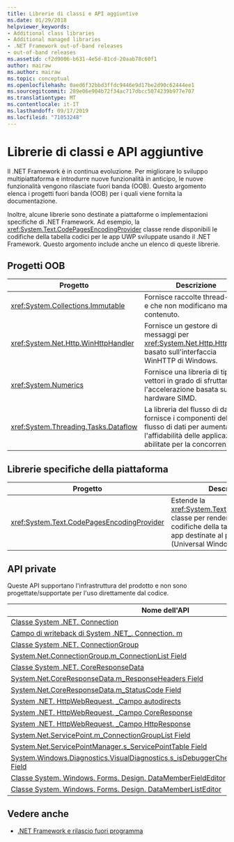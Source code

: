 ```yaml
---
title: Librerie di classi e API aggiuntive
ms.date: 01/29/2018
helpviewer_keywords:
- Additional class libraries
- Additional managed libraries
- .NET Framework out-of-band releases
- out-of-band releases
ms.assetid: cf2d9006-b631-4e5d-81cd-20aab78c60f1
author: mairaw
ms.author: mairaw
ms.topic: conceptual
ms.openlocfilehash: 0aed6f32bbd3ffdc9446e9d17be2d90c62444ee1
ms.sourcegitcommit: 289e06e904b72f34ac717dbcc5074239b977e707
ms.translationtype: MT
ms.contentlocale: it-IT
ms.lasthandoff: 09/17/2019
ms.locfileid: "71053248"
---
```

# <a name="additional-class-libraries-and-apis"></a>Librerie di classi e API aggiuntive

Il .NET Framework è in continua evoluzione. Per migliorare lo sviluppo multipiattaforma e introdurre nuove funzionalità in anticipo, le nuove funzionalità vengono rilasciate fuori banda (OOB). Questo argomento elenca i progetti fuori banda (OOB) per i quali viene fornita la documentazione.  
  
Inoltre, alcune librerie sono destinate a piattaforme o implementazioni specifiche di .NET Framework. Ad esempio, la <xref:System.Text.CodePagesEncodingProvider> classe rende disponibili le codifiche della tabella codici per le app UWP sviluppate usando il .NET Framework. Questo argomento include anche un elenco di queste librerie.  
  
## <a name="oob-projects"></a>Progetti OOB
  
| Progetto | Descrizione |  
| ------- | ----------- |  
| <xref:System.Collections.Immutable> | Fornisce raccolte thread-safe e che non modificano mai il contenuto. |
| <xref:System.Net.Http.WinHttpHandler> | Fornisce un gestore di messaggi per <xref:System.Net.Http.HttpClient> basato sull'interfaccia WinHTTP di Windows. |
| <xref:System.Numerics> | Fornisce una libreria di tipi di vettori in grado di sfruttare l'accelerazione basata su hardware SIMD.| 
| <xref:System.Threading.Tasks.Dataflow> | La libreria del flusso di dati TPL fornisce i componenti del flusso di dati per aumentare l'affidabilità delle applicazioni abilitate per la concorrenza. |  

## <a name="platform-specific-libraries"></a>Librerie specifiche della piattaforma
  
| Progetto | Descrizione |  
| ------- | ----------- |  
| <xref:System.Text.CodePagesEncodingProvider> | Estende la <xref:System.Text.EncodingProvider> classe per rendere disponibili le codifiche della tabella codici alle app destinate al piattaforma UWP (Universal Windows Platform). |  
  
## <a name="private-apis"></a>API private  

Queste API supportano l'infrastruttura del prodotto e non sono progettate/supportate per l'uso direttamente dal codice.  
  
| Nome dell'API |
| -------- |
| [Classe System .NET. Connection](connection.md) |
| [Campo di writeback di System .NET\_. Connection. m](m_writelist.md) |
| [Classe System .NET. ConnectionGroup](connectiongroup.md) |
| [System.Net.ConnectionGroup.m\_ConnectionList Field](m_connectionlist.md) |
| [Classe System .NET. CoreResponseData](coreresponsedata.md) |
| [System.Net.CoreResponseData.m\_ResponseHeaders Field](coreresponsedata_m_responseheaders.md) |
| [System.Net.CoreResponseData.m\_StatusCode Field](coreresponsedata_m_statuscode.md) |
| [System .NET. HttpWebRequest. \_Campo autodirects](_autoredirects.md) |
| [System .NET. HttpWebRequest. \_Campo CoreResponse](httpwebrequest__coreresponse.md) |
| [System .NET. HttpWebRequest. \_Campo HttpResponse](_httpresponse.md) |
| [System.Net.ServicePoint.m\_ConnectionGroupList Field](m_connectiongrouplist.md) |
| [System.Net.ServicePointManager.s\_ServicePointTable Field](s_servicepointtable.md) |
| [System.Windows.Diagnostics.VisualDiagnostics.s\_isDebuggerCheckDisabledForTestPurposes Field](s-isdebuggercheckdisabledfortestpurposes-field.md) |
| [Classe System. Windows. Forms. Design. DataMemberFieldEditor](datamemberfieldeditor-class.md) |
| [Classe System. Windows. Forms. Design. DataMemberListEditor](datamemberlisteditor-class.md) |
  
## <a name="see-also"></a>Vedere anche

- [.NET Framework e rilascio fuori programma](../get-started/the-net-framework-and-out-of-band-releases.md)
